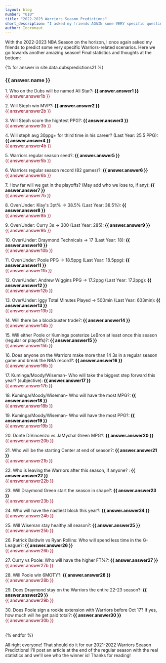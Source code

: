 ```yaml
---
layout: blog
number: "010"
title: "2022-2023 Warriors Season Predictions"
short_description: "I asked my friends AGAIN some VERY specific questions about the upcoming Warriors season, and here's what I got"
author: Incronaut
---
```


With the 2022-2023 NBA Season on the horizon, I once again asked my friends to predict some very specific Warriors-related scenarios.  Here we go towards another amazing season!  Final statistics and thoughts at the bottom:

{% for answer in site.data.dubspredictions21 %}
<h3>{{ answer.name }}</h3>
<div style="color: {{ answer.color }};">
<p style="margin: 0;">1. Who on the Dubs will be named All Star?:<b style="color:black;"> {{ answer.answer1 }}</b> <div style="color: #88001b;">{{ answer.answer1b }}</div></p>
<p style="margin: 0;">2. Will Steph win MVP?:<b style="color:black;"> {{ answer.answer2 }}</b> <div style="color: #88001b;">{{ answer.answer2b }}</div></p>
<p style="margin: 0;">3. Will Steph score the hightest PPG?:<b style="color:black;"> {{ answer.answer3 }}</b><div style="color: #88001b;">{{ answer.answer3b }}</div></p>
<p style="margin: 0;">4. Will steph avg 30ppg+ for third time in his career? (Last Year: 25.5 PPG):<b style="color:black;"> {{ answer.answer4 }}</b><div style="color: #88001b;">{{ answer.answer4b }}</div></p>
<p style="margin: 0;">5. Warriors regular season seed?:<b style="color:black;"> {{ answer.answer5 }}</b><div style="color: #88001b;">{{ answer.answer5b }}</div></p>
<p style="margin: 0;">6. Warriors regular season record (82 games)?:<b style="color:black;"> {{ answer.answer6 }}</b><div style="color: #88001b;">{{ answer.answer6b }}</div></p>
<p style="margin: 0;">7. How far will we get in the playoffs? (May add who we lose to, if any):<b style="color:black;"> {{ answer.answer7 }}</b><div style="color: #88001b;">{{ answer.answer7b }}</div></p>
<p style="margin: 0;">8. Over/Under: Klay's 3pt% -> 38.5% (Last Year: 38.5%):<b style="color:black;"> {{ answer.answer8 }}</b><div style="color: #88001b;">{{ answer.answer8b }}</div></p>
<p style="margin: 0;">9. Over/Under: Curry 3s -> 300 (Last Year: 285):<b style="color:black;"> {{ answer.answer9 }}</b><div style="color: #88001b;">{{ answer.answer9b }}</div></p>
<p style="margin: 0;">10. Over/Under: Draymond Technicals -> 17 (Last Year: 18):<b style="color:black;"> {{ answer.answer10 }}</b><div style="color: #88001b;">{{ answer.answer10b }}</div></p>
<p style="margin: 0;">11. Over/Under: Poole PPG -> 18.5ppg (Last Year: 18.5ppg):<b style="color:black;"> {{ answer.answer11 }}</b><div style="color: #88001b;">{{ answer.answer11b }}</div></p>
<p style="margin: 0;">12. Over/Under: Andrew Wiggins PPG -> 17.2ppg  (Last Year: 17.2ppg):<b style="color:black;"> {{ answer.answer12 }}</b><div style="color: #88001b;">{{ answer.answer12b }}</div></p>
<p style="margin: 0;">13. Over/Under: Iggy Total Minutes Played -> 500min (Last Year: 603min):<b style="color:black;"> {{ answer.answer13 }}</b><div style="color: #88001b;">{{ answer.answer13b }}</div></p>
<p style="margin: 0;">14. Will there be a blockbuster trade?:<b style="color:black;"> {{ answer.answer14 }}</b><div style="color: #88001b;">{{ answer.answer14b }}</div></p>
<p style="margin: 0;">15. Will either Poole or Kuminga posterize LeBron at least once this season (regular or playoffs)?:<b style="color:black;"> {{ answer.answer15 }}</b><div style="color: #88001b;">{{ answer.answer15b }}</div></p>
<p style="margin: 0;">16. Does anyone on the Warriors make more than 14 3s in a regular season game and break the NBA record?:<b style="color:black;"> {{ answer.answer16 }}</b><div style="color: #88001b;">{{ answer.answer16b }}</div></p>
<p style="margin: 0;">17. Kuminga/Moody/Wiseman- Who will take the biggest step forward this year? (subjective):<b style="color:black;"> {{ answer.answer17 }}</b><div style="color: #88001b;">{{ answer.answer17b }}</div></p>
<p style="margin: 0;">18. Kuminga/Moody/Wiseman- Who will have the most MPG?:<b style="color:black;"> {{ answer.answer18 }}</b><div style="color: #88001b;">{{ answer.answer18b }}</div></p>
<p style="margin: 0;">19. Kuminga/Moody/Wiseman- Who will have the most PPG?:<b style="color:black;"> {{ answer.answer19 }}</b><div style="color: #88001b;">{{ answer.answer19b }}</div></p>
<p style="margin: 0;">20. Donte DiVincenzo vs JaMychal Green MPG?:<b style="color:black;"> {{ answer.answer20 }}</b><div style="color: #88001b;">{{ answer.answer20b }}</div></p>
<p style="margin: 0;">21. Who will be the starting Center at end of season?:<b style="color:black;"> {{ answer.answer21 }}</b><div style="color: #88001b;">{{ answer.answer21b }}</div></p>
<p style="margin: 0;">22. Who is leaving the Warriors after this season, if anyone? :<b style="color:black;"> {{ answer.answer22 }}</b><div style="color: #88001b;">{{ answer.answer22b }}</div></p>
<p style="margin: 0;">23. Will Draymond Green start the season in shape?:<b style="color:black;"> {{ answer.answer23 }}</b><div style="color: #88001b;">{{ answer.answer23b }}</div></p>
<p style="margin: 0;">24. Who will have the nastiest block this year?:<b style="color:black;"> {{ answer.answer24 }}</b><div style="color: #88001b;">{{ answer.answer24b }}</div></p>
<p style="margin: 0;">25. Will Wiseman stay healthy all season?:<b style="color:black;"> {{ answer.answer25 }}</b><div style="color: #88001b;">{{ answer.answer25b }}</div></p>
<p style="margin: 0;">26. Patrick Baldwin vs Ryan Rollins: Who will spend less time in the G-League?:<b style="color:black;"> {{ answer.answer26 }}</b><div style="color: #88001b;">{{ answer.answer26b }}</div></p>
<p style="margin: 0;">27. Curry vs Poole: Who will have the higher FT%?:<b style="color:black;"> {{ answer.answer27 }}</b><div style="color: #88001b;">{{ answer.answer27b }}</div></p>
<p style="margin: 0;">28. Will Poole win 6MOTY?:<b style="color:black;"> {{ answer.answer28 }}</b><div style="color: #88001b;">{{ answer.answer28b }}</div></p>
<p style="margin: 0;">29. Does Draymond stay on the Warriors the entire 22-23 season?:<b style="color:black;"> {{ answer.answer29 }}</b><div style="color: #88001b;">{{ answer.answer29b }}</div></p>
<p style="margin: 0;">30. Does Poole sign a rookie extension with Warriors before Oct 17? If yes, how much will he get paid total?:<b style="color:black;"> {{ answer.answer30 }}</b><div style="color: #88001b;">{{ answer.answer30b }}</div></p>
</div>
<br/>
{% endfor %}

All right everyone! That should do it for our 2021-2022 Warriors Season Predictions!  I'll post an article at the end of the regular season with the real statistics and we'll see who the winner is!  Thanks for reading!